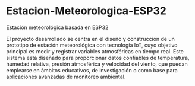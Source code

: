 # Estacion-Meteorologica-ESP32
Estación meteorológica basada en ESP32

El proyecto desarrollado se centra en el diseño y construcción de un prototipo de estación meteorológica con tecnología IoT, cuyo objetivo principal es medir y registrar variables atmosféricas en tiempo real. Este sistema está diseñado para proporcionar datos confiables de temperatura, humedad relativa, presión atmosférica y velocidad del viento, que puedan emplearse en ámbitos educativos, de investigación o como base para aplicaciones avanzadas de monitoreo ambiental.
